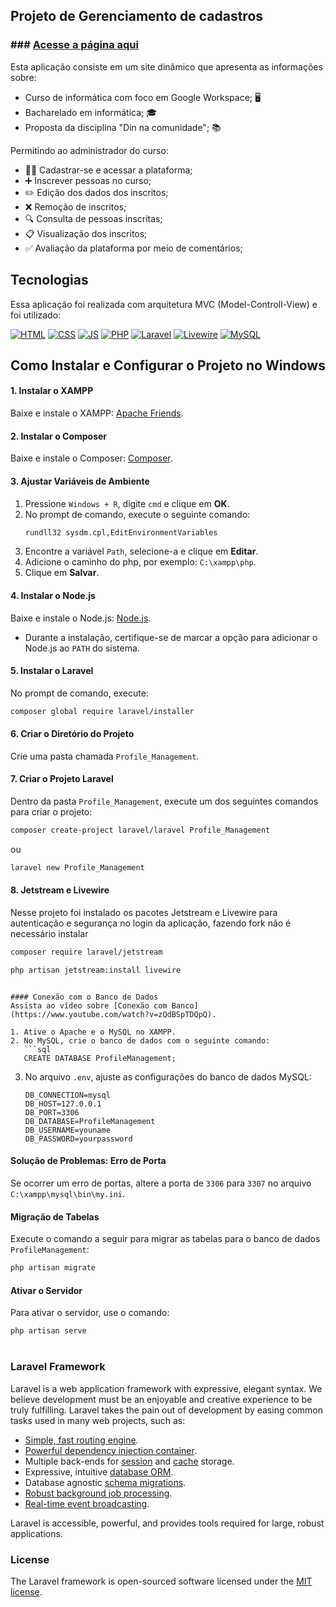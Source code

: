## Projeto de Gerenciamento de cadastros  

### ### <a href="http://52.15.207.38/" target="_blank">Acesse a página aqui</a>

Esta aplicação consiste em um site dinâmico que apresenta as informações sobre:

- Curso de informática com foco em Google Workspace; 🖥️
- Bacharelado em informática; 🎓
- Proposta da disciplina "Din na comunidade"; 📚

Permitindo ao administrador do curso: 
- 👩‍💻 Cadastrar-se e acessar a plataforma;
- ➕ Inscrever pessoas no curso;
- ✏️ Edição dos dados dos inscritos;
- ❌ Remoção de inscritos;
- 🔍 Consulta de pessoas inscritas;
- 📋 Visualização dos inscritos;
- ✅ Avaliação da plataforma por meio de comentários;

## Tecnologias

Essa aplicação foi realizada com arquitetura MVC (Model-Controll-View) e foi utilizado:

[![HTML](https://img.shields.io/badge/HTML5-E34F26?style=for-the-badge&logo=html5&logoColor=white)]()
[![CSS](https://img.shields.io/badge/CSS3-1572B6?style=for-the-badge&logo=css3&logoColor=white)]()
[![JS](https://img.shields.io/badge/JavaScript-F7DF1E?style=for-the-badge&logo=javascript&logoColor=black)]()
[![PHP](https://img.shields.io/badge/PHP-777BB4?style=for-the-badge&logo=php&logoColor=white)]()
[![Laravel](https://img.shields.io/badge/Laravel-FF2D20?style=for-the-badge&logo=laravel&logoColor=white)]()
[![Livewire](https://img.shields.io/badge/livewire-4e56a6?style=for-the-badge&logo=livewire&logoColor=white)]()
[![MySQL](https://img.shields.io/badge/MySQL-005C84?style=for-the-badge&logo=mysql&logoColor=white)]()

## Como Instalar e Configurar o Projeto no Windows

#### 1. Instalar o XAMPP
Baixe e instale o XAMPP: [Apache Friends](https://www.apachefriends.org/pt_br/index.html).

#### 2. Instalar o Composer
Baixe e instale o Composer: [Composer](https://getcomposer.org/).

#### 3. Ajustar Variáveis de Ambiente
1. Pressione `Windows + R`, digite `cmd` e clique em **OK**.
2. No prompt de comando, execute o seguinte comando:
   ```bash
   rundll32 sysdm.cpl,EditEnvironmentVariables
   ```
3. Encontre a variável `Path`, selecione-a e clique em **Editar**.
4. Adicione o caminho do php, por exemplo: `C:\xampp\php`.
5. Clique em **Salvar**.

#### 4. Instalar o Node.js
Baixe e instale o Node.js: [Node.js](https://nodejs.org/).
- Durante a instalação, certifique-se de marcar a opção para adicionar o Node.js ao `PATH` do sistema.

#### 5. Instalar o Laravel
No prompt de comando, execute:
```bash
composer global require laravel/installer
```

#### 6. Criar o Diretório do Projeto
Crie uma pasta chamada `Profile_Management`.

#### 7. Criar o Projeto Laravel
Dentro da pasta `Profile_Management`, execute um dos seguintes comandos para criar o projeto:
```bash
composer create-project laravel/laravel Profile_Management
```
ou
```bash
laravel new Profile_Management
```

#### 8. Jetstream e Livewire
Nesse projeto foi instalado os pacotes Jetstream e Livewire para autenticação e segurança no login da aplicação, fazendo fork não é necessário instalar
```bash
composer require laravel/jetstream
```
```bash
php artisan jetstream:install livewire
```
```

#### Conexão com o Banco de Dados
Assista ao vídeo sobre [Conexão com Banco](https://www.youtube.com/watch?v=zQdBSpTDQpQ).

1. Ative o Apache e o MySQL no XAMPP.
2. No MySQL, crie o banco de dados com o seguinte comando:
   ```sql
   CREATE DATABASE ProfileManagement;
   ```
3. No arquivo `.env`, ajuste as configurações do banco de dados MySQL:
   ```plaintext
   DB_CONNECTION=mysql
   DB_HOST=127.0.0.1
   DB_PORT=3306
   DB_DATABASE=ProfileManagement
   DB_USERNAME=youname
   DB_PASSWORD=yourpassword
   ```

#### Solução de Problemas: Erro de Porta
Se ocorrer um erro de portas, altere a porta de `3306` para `3307` no arquivo `C:\xampp\mysql\bin\my.ini`.

#### Migração de Tabelas
Execute o comando a seguir para migrar as tabelas para o banco de dados `ProfileManagement`:
```bash
php artisan migrate
```

#### Ativar o Servidor
Para ativar o servidor, use o comando:
```bash
php artisan serve
```
#

### Laravel Framework <ion-icon name="logo-laravel"></ion-icon>
Laravel is a web application framework with expressive, elegant syntax. We believe development must be an enjoyable and creative experience to be truly fulfilling. Laravel takes the pain out of development by easing common tasks used in many web projects, such as:

- [Simple, fast routing engine](https://laravel.com/docs/routing).
- [Powerful dependency injection container](https://laravel.com/docs/container).
- Multiple back-ends for [session](https://laravel.com/docs/session) and [cache](https://laravel.com/docs/cache) storage.
- Expressive, intuitive [database ORM](https://laravel.com/docs/eloquent).
- Database agnostic [schema migrations](https://laravel.com/docs/migrations).
- [Robust background job processing](https://laravel.com/docs/queues).
- [Real-time event broadcasting](https://laravel.com/docs/broadcasting).

Laravel is accessible, powerful, and provides tools required for large, robust applications.

### License
The Laravel framework is open-sourced software licensed under the [MIT license](https://opensource.org/licenses/MIT).

